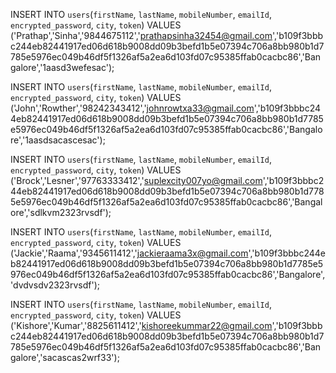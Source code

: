 INSERT INTO `users`(`firstName`, `lastName`, `mobileNumber`, `emailId`, `encrypted_password`, `city`, `token`) VALUES ('Prathap','Sinha','9844675112','prathapsinha32454@gmail.com','b109f3bbbc244eb82441917ed06d618b9008dd09b3befd1b5e07394c706a8bb980b1d7785e5976ec049b46df5f1326af5a2ea6d103fd07c95385ffab0cacbc86','Bangalore','1aasd3wefesac');


INSERT INTO `users`(`firstName`, `lastName`, `mobileNumber`, `emailId`, `encrypted_password`, `city`, `token`) VALUES ('John','Rowther','98242343412','johnrowtxa33@gmail.com','b109f3bbbc244eb82441917ed06d618b9008dd09b3befd1b5e07394c706a8bb980b1d7785e5976ec049b46df5f1326af5a2ea6d103fd07c95385ffab0cacbc86','Bangalore','1aasdsacascesac');


INSERT INTO `users`(`firstName`, `lastName`, `mobileNumber`, `emailId`, `encrypted_password`, `city`, `token`) VALUES ('Brock','Lesner','97763333412','suplexcity007yo@gmail.com','b109f3bbbc244eb82441917ed06d618b9008dd09b3befd1b5e07394c706a8bb980b1d7785e5976ec049b46df5f1326af5a2ea6d103fd07c95385ffab0cacbc86','Bangalore','sdlkvm2323rvsdf');


INSERT INTO `users`(`firstName`, `lastName`, `mobileNumber`, `emailId`, `encrypted_password`, `city`, `token`) VALUES ('Jackie','Raama','9345611412','jackieraama3x@gmail.com','b109f3bbbc244eb82441917ed06d618b9008dd09b3befd1b5e07394c706a8bb980b1d7785e5976ec049b46df5f1326af5a2ea6d103fd07c95385ffab0cacbc86','Bangalore','dvdvsdv2323rvsdf');


INSERT INTO `users`(`firstName`, `lastName`, `mobileNumber`, `emailId`, `encrypted_password`, `city`, `token`) VALUES ('Kishore','Kumar','8825611412','kishoreekummar22@gmail.com','b109f3bbbc244eb82441917ed06d618b9008dd09b3befd1b5e07394c706a8bb980b1d7785e5976ec049b46df5f1326af5a2ea6d103fd07c95385ffab0cacbc86','Bangalore','sacascas2wrf33');